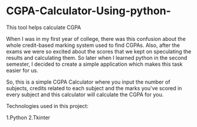 # CGPA-Calculator-Using-python-
This tool helps calculate CGPA 

When I was in my first year of college, there was this confusion about the whole credit-based marking system used to find CGPAs. Also, after the exams we were so excited about the scores that we kept on speculating the results and calculating them. So later when I learned python in the second semester, I decided to create a simple application which makes this task easier for us.

So, this is a simple CGPA Calculator where you input the number of subjects, credits related to each subject and the marks you've scored in every subject and this calculator will calculate the CGPA for you.

Technologies used in this project:

1.Python
2.Tkinter


